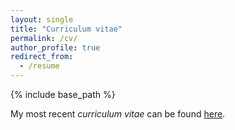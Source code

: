 ```yaml
---
layout: single
title: "Curriculum vitae"
permalink: /cv/
author_profile: true
redirect_from:
  - /resume
---
```


{% include base_path %}

My most recent *curriculum vitae* can be found [here](https://abridgman.ca/files/bridgman_cv.pdf).

<!-- <embed src="https://abridgman.ca/files/bridgman_cv.pdf" type="application/pdf" width="100%" height="100%"> -->

